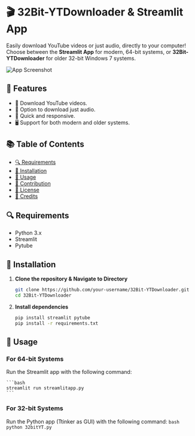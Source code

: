 # 🎬 32Bit-YTDownloader & Streamlit App

Easily download YouTube videos or just audio, directly to your computer! Choose between the **Streamlit App** for modern, 64-bit systems, or **32Bit-YTDownloader** for older 32-bit Windows 7 systems.

![App Screenshot](./screenshot.png)

## 🌟 Features

- 🎥 Download YouTube videos.
- 🎵 Option to download just audio.
- 💨 Quick and responsive.
- 🖥️ Support for both modern and older systems.

## 📚 Table of Contents

- [🔍 Requirements](#requirements)
- [🚀 Installation](#installation)
- [👟 Usage](#usage)
- [🤝 Contribution](#contribution)
- [📄 License](#license)
- [🙌 Credits](#credits)

## 🔍 Requirements

- Python 3.x
- Streamlit
- Pytube

## 🚀 Installation

1. **Clone the repository & Navigate to Directory**

    ```bash
    git clone https://github.com/your-username/32Bit-YTDownloader.git
    cd 32Bit-YTDownloader
    ```
3. **Install dependencies**

    ```bash
    pip install streamlit pytube
    pip install -r requirements.txt
    ```

## 👟 Usage
### For 64-bit Systems
Run the Streamlit app with the following command:

    ```bash
    streamlit run streamlitapp.py
    ```
### For 32-bit Systems
Run the Python app (Ttinker as GUI) with the following command:
    ```bash
    python 32bitYT.py
    ```

